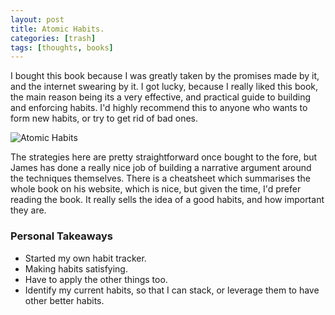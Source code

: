 ```yaml
---
layout: post
title: Atomic Habits.
categories: [trash]
tags: [thoughts, books]
---
```


I bought this book because I was greatly taken by the promises made by it, and the internet swearing by it. I got lucky, because I really liked this book, the main reason being its a very effective, and practical guide to building and enforcing habits. I'd highly recommend this to anyone who wants to form new habits, or try to get rid of bad ones.

![Atomic Habits](https://images-na.ssl-images-amazon.com/images/I/51Fqn4+UodL._SY344_BO1,204,203,200_.jpg)

The strategies here are pretty straightforward once bought to the fore, but James has done a really nice job of building a narrative argument around the techniques themselves.
There is a cheatsheet which summarises the whole book on his website, which is nice, but given the time, I'd prefer reading the book. It really sells the idea of a good habits, and how important they are.
### Personal Takeaways
- Started my own habit tracker.
- Making habits satisfying.
- Have to apply the other things too.
- Identify my current habits, so that I can stack, or leverage them to have other better habits.
